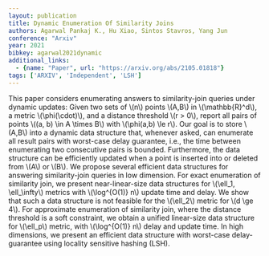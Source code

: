 ```yaml
---
layout: publication
title: Dynamic Enumeration Of Similarity Joins
authors: Agarwal Pankaj K., Hu Xiao, Sintos Stavros, Yang Jun
conference: "Arxiv"
year: 2021
bibkey: agarwal2021dynamic
additional_links:
  - {name: "Paper", url: "https://arxiv.org/abs/2105.01818"}
tags: ['ARXIV', 'Independent', 'LSH']
---
```

This paper considers enumerating answers to similarity-join queries under dynamic updates: Given two sets of \\(n\\) points \\(A,B\\) in \\(\mathbb&#123;R&#125;^d\\), a metric \\(\phi(\cdot)\\), and a distance threshold \\(r > 0\\), report all pairs of points \\((a, b) \in A \times B\\) with \\(\phi(a,b) \le r\\). Our goal is to store \\(A,B\\) into a dynamic data structure that, whenever asked, can enumerate all result pairs with worst-case delay guarantee, i.e., the time between enumerating two consecutive pairs is bounded. Furthermore, the data structure can be efficiently updated when a point is inserted into or deleted from \\(A\\) or \\(B\\). We propose several efficient data structures for answering similarity-join queries in low dimension. For exact enumeration of similarity join, we present near-linear-size data structures for \\(\ell_1, \ell_\infty\\) metrics with \\(\log^&#123;O(1)&#125; n\\) update time and delay. We show that such a data structure is not feasible for the \\(\ell_2\\) metric for \\(d \ge 4\\). For approximate enumeration of similarity join, where the distance threshold is a soft constraint, we obtain a unified linear-size data structure for \\(\ell_p\\) metric, with \\(\log^&#123;O(1)&#125; n\\) delay and update time. In high dimensions, we present an efficient data structure with worst-case delay-guarantee using locality sensitive hashing (LSH).

